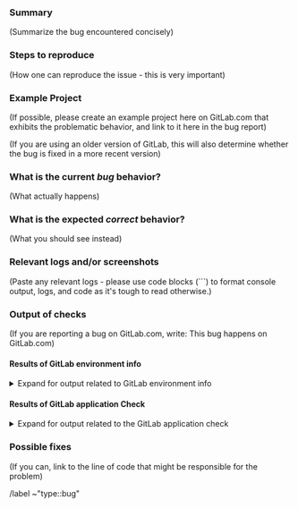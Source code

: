 <!---
Please read this!

Before opening a new issue, make sure to search for keywords in the issues
filtered by the "regression" or "type::bug" label.

For the Community Edition issue tracker:

- https://gitlab.com/gitlab-org/gitlab-ce/issues?label_name%5B%5D=regression
- https://gitlab.com/gitlab-org/gitlab-ce/issues?label_name%5B%5D=bug

For the Enterprise Edition issue tracker:

- https://gitlab.com/gitlab-org/gitlab-ee/issues?label_name%5B%5D=regression
- https://gitlab.com/gitlab-org/gitlab-ee/issues?label_name%5B%5D=bug

and verify the issue you're about to submit isn't a duplicate.
--->

### Summary

(Summarize the bug encountered concisely)

### Steps to reproduce

(How one can reproduce the issue - this is very important)

### Example Project

(If possible, please create an example project here on GitLab.com that exhibits the problematic behavior, and link to it here in the bug report)

(If you are using an older version of GitLab, this will also determine whether the bug is fixed in a more recent version)

### What is the current *bug* behavior?

(What actually happens)

### What is the expected *correct* behavior?

(What you should see instead)

### Relevant logs and/or screenshots

(Paste any relevant logs - please use code blocks (```) to format console output,
logs, and code as it's tough to read otherwise.)

### Output of checks

(If you are reporting a bug on GitLab.com, write: This bug happens on GitLab.com)

#### Results of GitLab environment info

<details>
<summary>Expand for output related to GitLab environment info</summary>
<pre>

(For installations with omnibus-gitlab package run and paste the output of:
`sudo gitlab-rake gitlab:env:info`)

(For installations from source run and paste the output of:
`sudo -u git -H bundle exec rake gitlab:env:info RAILS_ENV=production`)

</pre>
</details>

#### Results of GitLab application Check

<details>
<summary>Expand for output related to the GitLab application check</summary>
<pre>

(For installations with omnibus-gitlab package run and paste the output of:
`sudo gitlab-rake gitlab:check SANITIZE=true`)

(For installations from source run and paste the output of:
`sudo -u git -H bundle exec rake gitlab:check RAILS_ENV=production SANITIZE=true`)

(we will only investigate if the tests are passing)

</pre>
</details>

### Possible fixes

(If you can, link to the line of code that might be responsible for the problem)

/label ~"type::bug"
